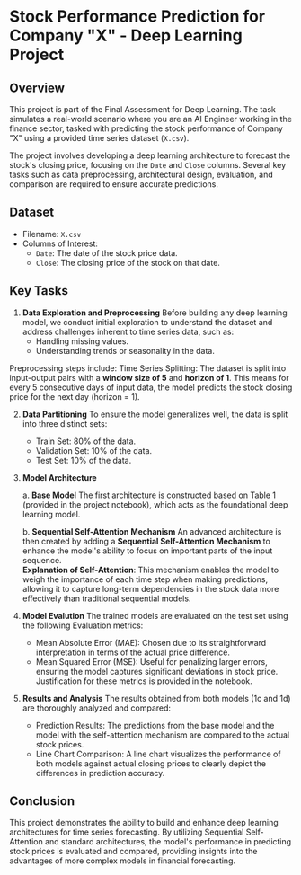 # Stock Performance Prediction for Company "X" - Deep Learning Project

## Overview
This project is part of the Final Assessment for Deep Learning. The task simulates a real-world scenario where you are an AI Engineer working in the finance sector, tasked with predicting the stock performance of Company "X" using a provided time series dataset (`X.csv`).

The project involves developing a deep learning architecture to forecast the stock's closing price, focusing on the `Date` and `Close` columns. Several key tasks such as data preprocessing, architectural design, evaluation, and comparison are required to ensure accurate predictions.

## Dataset
- Filename: `X.csv`
- Columns of Interest:
  - `Date`: The date of the stock price data.
  - `Close`: The closing price of the stock on that date.

## Key Tasks
1. **Data Exploration and Preprocessing**
Before building any deep learning model, we conduct initial exploration to understand the dataset and address challenges inherent to time series data, such as:
    - Handling missing values.
    - Understanding trends or seasonality in the data. <br>

Preprocessing steps include:
Time Series Splitting: The dataset is split into input-output pairs with a **window size of 5** and **horizon of 1**. This means for every 5 consecutive days of input data, the model predicts the stock closing price for the next day (horizon = 1).

2. **Data Partitioning**
To ensure the model generalizes well, the data is split into three distinct sets:
    - Train Set: 80% of the data.
    - Validation Set: 10% of the data.
    - Test Set: 10% of the data.

3. **Model Architecture**

    a. **Base Model**
  The first architecture is constructed based on Table 1 (provided in the project notebook), which acts as the foundational deep learning model.
  
    b. **Sequential Self-Attention Mechanism**
  An advanced architecture is then created by adding a **Sequential Self-Attention Mechanism** to enhance the model's ability to focus on important parts of the input sequence. <br>
      **Explanation of Self-Attention**: This mechanism enables the model to weigh the importance of each time step when making predictions, allowing it to capture long-term dependencies in the stock data more effectively than traditional sequential models.

4. **Model Evalution**
The trained models are evaluated on the test set using the following Evaluation metrics:
    - Mean Absolute Error (MAE): Chosen due to its straightforward interpretation in terms of the actual price difference.
    - Mean Squared Error (MSE): Useful for penalizing larger errors, ensuring the model captures significant deviations in stock price.
  Justification for these metrics is provided in the notebook.

5.  **Results and Analysis**
The results obtained from both models (1c and 1d) are thoroughly analyzed and compared:
    - Prediction Results: The predictions from the base model and the model with the self-attention mechanism are compared to the actual stock prices.
    - Line Chart Comparison: A line chart visualizes the performance of both models against actual closing prices to clearly depict the differences in prediction accuracy.

## Conclusion
This project demonstrates the ability to build and enhance deep learning architectures for time series forecasting. By utilizing Sequential Self-Attention and standard architectures, the model's performance in predicting stock prices is evaluated and compared, providing insights into the advantages of more complex models in financial forecasting.
